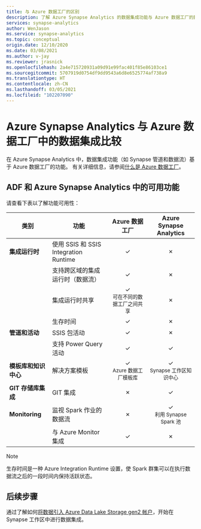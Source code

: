 ```yaml
---
title: 与 Azure 数据工厂的区别
description: 了解 Azure Synapse Analytics 的数据集成功能与 Azure 数据工厂的数据集成功能的区别
services: synapse-analytics
author: WenJason
ms.service: synapse-analytics
ms.topic: conceptual
origin.date: 12/10/2020
ms.date: 03/08/2021
ms.author: v-jay
ms.reviewer: jrasnick
ms.openlocfilehash: 2a4e715720931a09d91e99fac401f85e86103ce1
ms.sourcegitcommit: 5707919d0754df9dd9543a6d8e6525774af738a9
ms.translationtype: HT
ms.contentlocale: zh-CN
ms.lasthandoff: 03/05/2021
ms.locfileid: "102207090"
---
```

# <a name="data-integration-in-azure-synapse-analytics-versus-azure-data-factory"></a>Azure Synapse Analytics 与 Azure 数据工厂中的数据集成比较

在 Azure Synapse Analytics 中，数据集成功能（如 Synapse 管道和数据流）基于 Azure 数据工厂的功能。 有关详细信息，请参阅[什么是 Azure 数据工厂](../../data-factory/introduction.md)。


## <a name="available-features-in-adf--azure-synapse-analytics"></a>ADF 和 Azure Synapse Analytics 中的可用功能

请查看下表以了解功能可用性：

| 类别                 | 功能    |  Azure 数据工厂  | Azure Synapse Analytics |
| ------------------------ | ---------- | :------------------: | :---------------------: |
| **集成运行时**  | 使用 SSIS 和 SSIS Integration Runtime | ✓ | ✗ |
|                          | 支持跨区域的集成运行时（数据流） | ✓ | ✗ |
|                          | 集成运行时共享 | ✓<br><small>可在不同的数据工厂之间共享 | ✗ |
|                          | 生存时间 | ✓ | ✗ |
| **管道和活动** | SSIS 包活动 | ✓ | ✗ |
|                          | 支持 Power Query 活动 | ✓ | ✓ |
| **模板库和知识中心** | 解决方案模板 | ✓<br><small>Azure 数据工厂模板库 | ✓<br><small>Synapse 工作区知识中心 |
| **GIT 存储库集成** | GIT 集成 | ✗ | ✓ |
| **Monitoring**           | 监视 Spark 作业的数据流 | ✗ | ✓<br><small>利用 Synapse Spark 池 |
|                          | 与 Azure Monitor 集成 | ✓ | ✗ |

> [!Note]
> 生存时间是一种 Azure Integration Runtime 设置，使 Spark 群集可以在执行数据流之后的一段时间内保持活跃状态。
>


## <a name="next-steps"></a>后续步骤

通过了解如何[将数据引入 Azure Data Lake Storage gen2 帐户](data-integration-data-lake.md)，开始在 Synapse 工作区中进行数据集成。

